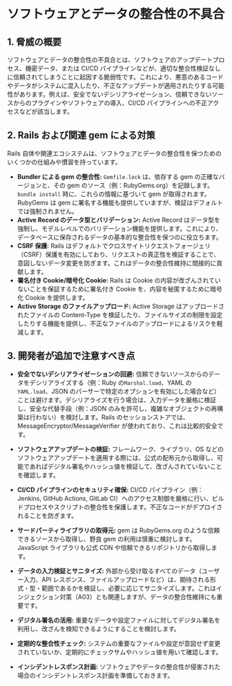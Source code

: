 # ソフトウェアとデータの整合性の不具合

## 1. 脅威の概要

ソフトウェアとデータの整合性の不具合とは、ソフトウェアのアップデートプロセス、機密データ、または CI/CD パイプラインなどが、適切な整合性検証なしに信頼されてしまうことに起因する脆弱性です。これにより、悪意のあるコードやデータがシステムに混入したり、不正なアップデートが適用されたりする可能性があります。例えば、安全でないデシリアライゼーション、信頼できないソースからのプラグインやソフトウェアの導入、CI/CD パイプラインへの不正アクセスなどが該当します。

## 2. Rails および関連 gem による対策

Rails 自体や関連エコシステムは、ソフトウェアとデータの整合性を保つためのいくつかの仕組みや慣習を持っています。

- **Bundler による gem の整合性:** `Gemfile.lock` は、依存する gem の正確なバージョンと、その gem のソース（例：RubyGems.org）を記録します。`bundle install` 時に、これらの情報に基づいて gem が取得されます。RubyGems は gem に署名する機能も提供していますが、検証はデフォルトでは強制されません。
- **Active Record のデータ型とバリデーション:** Active Record はデータ型を強制し、モデルレベルでのバリデーション機能を提供します。これにより、データベースに保存されるデータの基本的な整合性を保つのに役立ちます。
- **CSRF 保護:** Rails はデフォルトでクロスサイトリクエストフォージェリ（CSRF）保護を有効にしており、リクエストの真正性を検証することで、意図しないデータ変更を防ぎます。これはデータの整合性維持に間接的に貢献します。
- **署名付き Cookie/暗号化 Cookie:** Rails は Cookie の内容が改ざんされていないことを保証するために署名付き Cookie を、内容を秘匿するために暗号化 Cookie を提供します。
- **Active Storage のファイルアップロード:** Active Storage はアップロードされたファイルの Content-Type を検証したり、ファイルサイズの制限を設定したりする機能を提供し、不正なファイルのアップロードによるリスクを軽減します。

## 3. 開発者が追加で注意すべき点

- **安全でないデシリアライゼーションの回避:** 信頼できないソースからのデータをデシリアライズする（例：Ruby の`Marshal.load`、YAML の`YAML.load`、JSON のパーサーで特定のオプションを有効にした場合など）ことは避けます。デシリアライズを行う場合は、入力データを厳格に検証し、安全な代替手段（例：JSON のみを許可し、複雑なオブジェクトの再構築は行わない）を検討します。Rails のセッションストアでは、MessageEncryptor/MessageVerifier が使われており、これは比較的安全です。
- **ソフトウェアアップデートの検証:** フレームワーク、ライブラリ、OS などのソフトウェアアップデートを適用する際には、公式の配布元から取得し、可能であればデジタル署名やハッシュ値を検証して、改ざんされていないことを確認します。
- **CI/CD パイプラインのセキュリティ確保:** CI/CD パイプライン（例：Jenkins, GitHub Actions, GitLab CI）へのアクセス制御を厳格に行い、ビルドプロセスやスクリプトの整合性を保護します。不正なコードがデプロイされることを防ぎます。

- **サードパーティライブラリの取得元:** gem は RubyGems.org のような信頼できるソースから取得し、野良 gem の利用は慎重に検討します。JavaScript ライブラリも公式 CDN や信頼できるリポジトリから取得します。
- **データの入力検証とサニタイズ:** 外部から受け取るすべてのデータ（ユーザー入力、API レスポンス、ファイルアップロードなど）は、期待される形式・型・範囲であるかを検証し、必要に応じてサニタイズします。これはインジェクション対策（A03）とも関連しますが、データの整合性維持にも重要です。
- **デジタル署名の活用:** 重要なデータや設定ファイルに対してデジタル署名を利用し、改ざんを検知できるようにすることを検討します。
- **定期的な整合性チェック:** システムの重要なファイルや設定が意図せず変更されていないか、定期的にチェックサムやハッシュ値を用いて確認します。
- **インシデントレスポンス計画:** ソフトウェアやデータの整合性が侵害された場合のインシデントレスポンス計画を準備しておきます。
